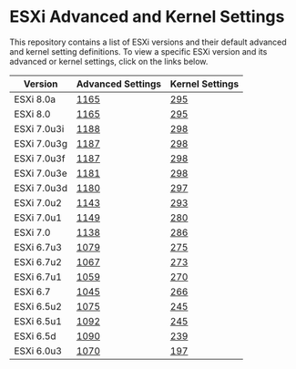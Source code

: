 # ESXi Advanced and Kernel Settings

This repository contains a list of ESXi versions and their default advanced and kernel setting definitions. To view a specific ESXi version and its advanced or kernel settings, click on the links below.

| Version     | Advanced Settings                       | Kernel Settings                      |
|-------------|-----------------------------------------|--------------------------------------|
| ESXi 8.0a   | [1165](esxi-80a-advanced-settings.md)   | [295](esxi-80a-kernel-settings.md)   |
| ESXi 8.0    | [1165](esxi-80-advanced-settings.md)    | [295](esxi-80-kernel-settings.md)    |
| ESXi 7.0u3i | [1188](esxi-70u3i-advanced-settings.md) | [298](esxi-70u3i-kernel-settings.md) |
| ESXi 7.0u3g | [1187](esxi-70u3g-advanced-settings.md) | [298](esxi-70u3g-kernel-settings.md) |
| ESXi 7.0u3f | [1187](esxi-70u3f-advanced-settings.md) | [298](esxi-70u3f-kernel-settings.md) |
| ESXi 7.0u3e | [1181](esxi-70u3e-advanced-settings.md) | [298](esxi-70u3e-kernel-settings.md) |
| ESXi 7.0u3d | [1180](esxi-70u3d-advanced-settings.md) | [297](esxi-70u3d-kernel-settings.md) |
| ESXi 7.0u2  | [1143](esxi-70u2-advanced-settings.md)  | [293](esxi-70u2-kernel-settings.md)  |
| ESXi 7.0u1  | [1149](esxi-70u1-advanced-settings.md)  | [280](esxi-70u1-kernel-settings.md)  |
| ESXi 7.0    | [1138](esxi-70-advanced-settings.md)    | [286](esxi-70-kernel-settings.md)    |
| ESXi 6.7u3  | [1079](esxi-67u3-advanced-settings.md)  | [275](esxi-67u3-kernel-settings.md)  |
| ESXi 6.7u2  | [1067](esxi-67u2-advanced-settings.md)  | [273](esxi-67u2-kernel-settings.md)  |
| ESXi 6.7u1  | [1059](esxi-67u1-advanced-settings.md)  | [270](esxi-67u1-kernel-settings.md)  |
| ESXi 6.7    | [1045](esxi-67-advanced-settings.md)    | [266](esxi-67-kernel-settings.md)    |
| ESXi 6.5u2  | [1075](esxi-65u2-advanced-settings.md)  | [245](esxi-65u2-kernel-settings.md)  |
| ESXi 6.5u1  | [1092](esxi-65u1-advanced-settings.md)  | [245](esxi-65u1-kernel-settings.md)  |
| ESXi 6.5d   | [1090](esxi-65d-advanced-settings.md)   | [239](esxi-65d-kernel-settings.md)   |
| ESXi 6.0u3  | [1070](esxi-60u3-advanced-settings.md)  | [197](esxi-60u3-kernel-settings.md)  |

